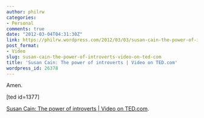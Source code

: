 ```yaml
---
author: philrw
categories:
- Personal
comments: true
date: "2012-03-04T04:31:30Z"
link: https://philrw.wordpress.com/2012/03/03/susan-cain-the-power-of-introverts-video-on-ted-com/
post_format:
- Video
slug: susan-cain-the-power-of-introverts-video-on-ted-com
title: 'Susan Cain: The power of introverts | Video on TED.com'
wordpress_id: 26378
---
```


Amen.

[ted id=1377]

[Susan Cain: The power of introverts | Video on TED.com](http://www.ted.com/talks/susan_cain_the_power_of_introverts).
